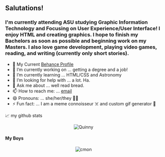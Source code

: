 

<!--
**toiv-ne/toiv-ne** is a ✨ _special_ ✨ repository because its `README.md` (this file) appears on your GitHub profile.

Here are some ideas to get you started:
- 🌱 My Current Behance Profile: https://www.behance.net/quinntoivonen
- 🔭 I’m currently working on ... getting a degree and a job!
- 🌱 I’m currently learning ... HTML/CSS and Astronomy
- 🤔 I’m looking for help with ...
- 💬 Ask me about ...well read bread
- 📫 How to reach me: ...
- 😄 Pronouns: ...she/her/they
- ⚡ Fun fact: ...I am a meme connoisseur and custom gif generator
-->
## Salutations!

### I'm currently attending ASU studying Graphic Information Technology and Focusing on User Experience/User Interface! I enjoy HTML and creating graphics. I hope to finish my Bachelors as soon as possible and beginning work on my Masters. I also love game development, playing video games, reading, and writing (currently only short stories).


- 🌱 My Current <a href="https://www.behance.net/quinntoivonen" target="_blank">Behance Profile</a>
- 🔭 I’m currently working on ... getting a degree and a job!
- 🌱 I’m currently learning ... HTML/CSS and Astronomy
- 🤔 I’m looking for help with ... a lot. Ha.
- 💬 Ask me about ... well read bread.
- 📫 How to reach me: ... [email](mailto:qtoivone@gmail.com) 
- 😄 Pronouns: ... she/her/they 🏳️‍🌈
- ⚡ Fun fact: ... I am a meme connoisseur ☠️ and custom gif generator 🍉



📈 my github stats

<p align="center"> <img src="https://github-readme-stats.vercel.app/api?username=toiv-ne&show_icons=true&theme=gotham" alt="Quinny">


#### My Boys

<p align="center"> <img src="https://imgur.com/a/Lp2ogA9" alt="cmon">